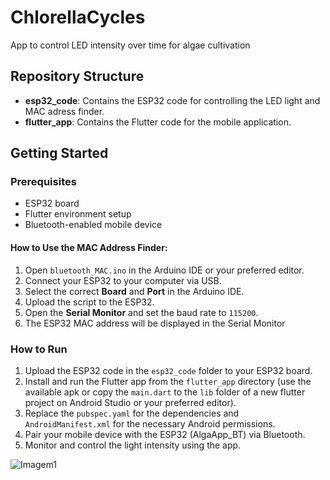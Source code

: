 # ChlorellaCycles
App to control LED intensity over time for algae cultivation

## Repository Structure
- **esp32_code**: Contains the ESP32 code for controlling the LED light and MAC adress finder.
- **flutter_app**: Contains the Flutter code for the mobile application.

## Getting Started
### Prerequisites
- ESP32 board
- Flutter environment setup
- Bluetooth-enabled mobile device

#### How to Use the MAC Address Finder:
1. Open `bluetooth_MAC.ino` in the Arduino IDE or your preferred editor.
2. Connect your ESP32 to your computer via USB.
3. Select the correct **Board** and **Port** in the Arduino IDE.
4. Upload the script to the ESP32.
5. Open the **Serial Monitor** and set the baud rate to `115200`.
6. The ESP32 MAC address will be displayed in the Serial Monitor

### How to Run
1. Upload the ESP32 code in the `esp32_code` folder to your ESP32 board.
2. Install and run the Flutter app from the `flutter_app` directory (use the available apk or copy the `main.dart` to the `lib` folder of a new flutter project on Android Studio or your preferred editor).
3. Replace the `pubspec.yaml` for the dependencies and `AndroidManifest.xml` for the necessary Android permissions.
4. Pair your mobile device with the ESP32 (AlgaApp_BT) via Bluetooth.
5. Monitor and control the light intensity using the app.

![Imagem1](https://github.com/user-attachments/assets/7d4b5822-8e6a-4d4e-a93a-b49e04bc14a7)
